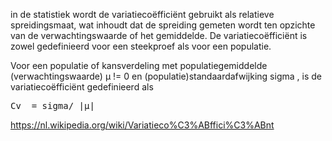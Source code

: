in de statistiek wordt de variatiecoëfficiënt gebruikt als relatieve spreidingsmaat, wat inhoudt dat de spreiding gemeten wordt ten opzichte van de verwachtingswaarde of het gemiddelde. De variatiecoëfficiënt is zowel gedefinieerd voor een steekproef als voor een populatie.

Voor een populatie of kansverdeling met populatiegemiddelde (verwachtingswaarde)
 µ != 0 en (populatie)standaardafwijking sigma , is de variatiecoëfficiënt gedefinieerd als


<pre>
Cv  = sigma/ |µ|
</pre>

https://nl.wikipedia.org/wiki/Variatieco%C3%ABffici%C3%ABnt
